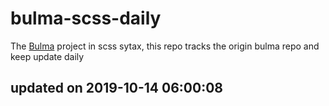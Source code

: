 # bulma-scss-daily

The [Bulma](https://bulma.io/) project in scss sytax, this repo tracks the origin bulma repo and keep update daily

## updated on 2019-10-14 06:00:08

